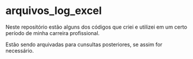 arquivos_log_excel
=======================
Neste repositório estão alguns dos códigos que criei e utilizei
em um certo período de minha carreira profissional.

Estão sendo arquivadas para cunsultas posteriores, se assim 
for necessário.
